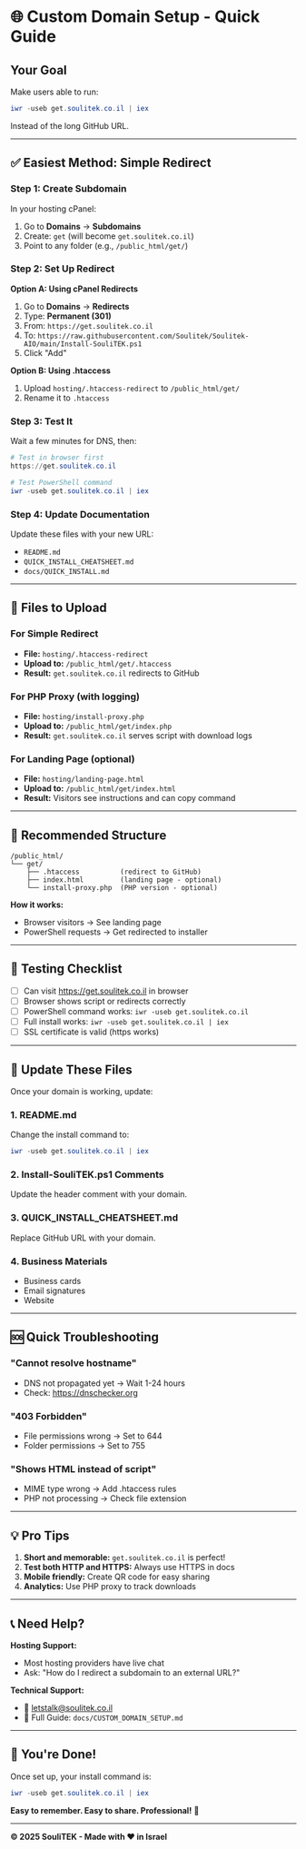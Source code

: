 # 🌐 Custom Domain Setup - Quick Guide

## Your Goal

Make users able to run:
```powershell
iwr -useb get.soulitek.co.il | iex
```

Instead of the long GitHub URL.

---

## ✅ Easiest Method: Simple Redirect

### Step 1: Create Subdomain

In your hosting cPanel:
1. Go to **Domains** → **Subdomains**
2. Create: `get` (will become `get.soulitek.co.il`)
3. Point to any folder (e.g., `/public_html/get/`)

### Step 2: Set Up Redirect

**Option A: Using cPanel Redirects**
1. Go to **Domains** → **Redirects**
2. Type: **Permanent (301)**
3. From: `https://get.soulitek.co.il`
4. To: `https://raw.githubusercontent.com/Soulitek/Soulitek-AIO/main/Install-SouliTEK.ps1`
5. Click "Add"

**Option B: Using .htaccess**
1. Upload `hosting/.htaccess-redirect` to `/public_html/get/`
2. Rename it to `.htaccess`

### Step 3: Test It

Wait a few minutes for DNS, then:

```powershell
# Test in browser first
https://get.soulitek.co.il

# Test PowerShell command
iwr -useb get.soulitek.co.il | iex
```

### Step 4: Update Documentation

Update these files with your new URL:
- `README.md`
- `QUICK_INSTALL_CHEATSHEET.md`
- `docs/QUICK_INSTALL.md`

---

## 📁 Files to Upload

### For Simple Redirect
- **File:** `hosting/.htaccess-redirect`
- **Upload to:** `/public_html/get/.htaccess`
- **Result:** `get.soulitek.co.il` redirects to GitHub

### For PHP Proxy (with logging)
- **File:** `hosting/install-proxy.php`
- **Upload to:** `/public_html/get/index.php`
- **Result:** `get.soulitek.co.il` serves script with download logs

### For Landing Page (optional)
- **File:** `hosting/landing-page.html`
- **Upload to:** `/public_html/get/index.html`
- **Result:** Visitors see instructions and can copy command

---

## 🎯 Recommended Structure

```
/public_html/
└── get/
    ├── .htaccess          (redirect to GitHub)
    ├── index.html         (landing page - optional)
    └── install-proxy.php  (PHP version - optional)
```

**How it works:**
- Browser visitors → See landing page
- PowerShell requests → Get redirected to installer

---

## 🔧 Testing Checklist

- [ ] Can visit https://get.soulitek.co.il in browser
- [ ] Browser shows script or redirects correctly
- [ ] PowerShell command works: `iwr -useb get.soulitek.co.il`
- [ ] Full install works: `iwr -useb get.soulitek.co.il | iex`
- [ ] SSL certificate is valid (https works)

---

## 📝 Update These Files

Once your domain is working, update:

### 1. README.md
Change the install command to:
```powershell
iwr -useb get.soulitek.co.il | iex
```

### 2. Install-SouliTEK.ps1 Comments
Update the header comment with your domain.

### 3. QUICK_INSTALL_CHEATSHEET.md
Replace GitHub URL with your domain.

### 4. Business Materials
- Business cards
- Email signatures
- Website

---

## 🆘 Quick Troubleshooting

### "Cannot resolve hostname"
- DNS not propagated yet → Wait 1-24 hours
- Check: https://dnschecker.org

### "403 Forbidden"
- File permissions wrong → Set to 644
- Folder permissions → Set to 755

### "Shows HTML instead of script"
- MIME type wrong → Add .htaccess rules
- PHP not processing → Check file extension

---

## 💡 Pro Tips

1. **Short and memorable:** `get.soulitek.co.il` is perfect!
2. **Test both HTTP and HTTPS:** Always use HTTPS in docs
3. **Mobile friendly:** Create QR code for easy sharing
4. **Analytics:** Use PHP proxy to track downloads

---

## 📞 Need Help?

**Hosting Support:**
- Most hosting providers have live chat
- Ask: "How do I redirect a subdomain to an external URL?"

**Technical Support:**
- 📧 letstalk@soulitek.co.il
- 📖 Full Guide: `docs/CUSTOM_DOMAIN_SETUP.md`

---

## 🎉 You're Done!

Once set up, your install command is:

```powershell
iwr -useb get.soulitek.co.il | iex
```

**Easy to remember. Easy to share. Professional!** 🚀

---

**© 2025 SouliTEK - Made with ❤️ in Israel**

